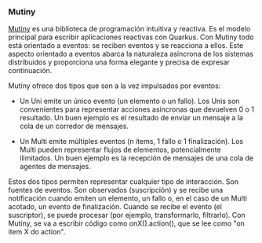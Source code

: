 ### Mutiny
[Mutiny](https://es.quarkus.io/guides/mutiny-primer) es una biblioteca de programación intuitiva y reactiva. Es el modelo principal para escribir aplicaciones reactivas con Quarkus.
Con Mutiny todo está orientado a eventos: se reciben eventos y se reacciona a ellos. Este aspecto orientado a eventos abarca la naturaleza asíncrona de los sistemas distribuidos y proporciona una forma elegante y precisa de expresar continuación.

Mutiny ofrece dos tipos que son a la vez impulsados por eventos:

- Un Uni emite un único evento (un elemento o un fallo). Los Unis son convenientes para representar acciones asíncronas que devuelven 0 o 1 resultado. Un buen ejemplo es el resultado de enviar un mensaje a la cola de un corredor de mensajes.

- Un Multi emite múltiples eventos (n ítems, 1 fallo o 1 finalización). Los Multi pueden representar flujos de elementos, potencialmente ilimitados. Un buen ejemplo es la recepción de mensajes de una cola de agentes de mensajes.

Estos dos tipos permiten representar cualquier tipo de interacción. Son fuentes de eventos. Son observados (suscripción) y se recibe una notificación cuando emiten un elemento, un fallo o, en el caso de un Multi acotado, un evento de finalización. Cuando se recibe el evento (el suscriptor), se puede procesar (por ejemplo, transformarlo, filtrarlo). Con Mutiny, se va a escribir código como onX().action(), que se lee como "on item X do action".